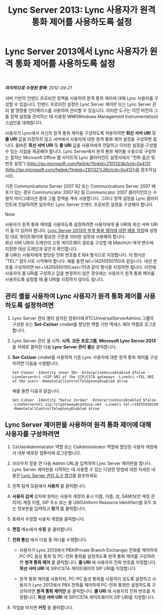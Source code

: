 ﻿---
title: 'Lync Server 2013: Lync 사용자가 원격 통화 제어를 사용하도록 설정'
TOCTitle: Lync 사용자가 원격 통화 제어를 사용하도록 설정
ms:assetid: f39bc10d-034c-4875-a0b8-554e1109e7e6
ms:mtpsurl: https://technet.microsoft.com/ko-kr/library/Gg615048(v=OCS.15)
ms:contentKeyID: 49305514
ms.date: 08/10/2015
mtps_version: v=OCS.15
ms.translationtype: HT
---

# Lync Server 2013에서 Lync 사용자가 원격 통화 제어를 사용하도록 설정

 

_**마지막으로 수정된 항목:** 2012-09-21_

서버 기반의 인밴드 프로비전 정책을 사용하여 원격 통화 제어에 대해 Lync 사용자를 구성할 수 있습니다. 인밴드 프로비전 설정은 Lync Server 제어판 또는 Lync Server 관리 셸 명령줄 인터페이스를 사용하여 관리할 수 있습니다. 이러한 도구는 이전 버전의 그룹 정책 설정을 관리하는 데 사용된 WMI(Windows Management Instrumentation) 스냅인을 대체합니다.

사용자가 Lync에서 자신의 원격 통화 제어를 구성하도록 허용하려면 **회선 서버 URI** 및 **줄 URI** 값을 지정하지 않고 서버에서 사용자에 대한 원격 통화 제어 설정을 구성하면 됩니다. 올바른 **회선 서버 URI** 및 **줄 URI** 값을 사용자에게 전달하고 이러한 설정을 구성할 수 있는 지침을 제공해야 합니다. Lync Server에서 원격 통화 제어를 수동으로 구성하는 절차는 Microsoft Office 웹 사이트의 Lync 클라이언트 설명서에서 "전화 옵션 및 번호 설정"( [http://go.microsoft.com/fwlink/?linkid=210132\&clcid=0x412](http://go.microsoft.com/fwlink/?linkid=210132%26clcid=0x412))을 참조하십시오.

기존 Communications Server 2007 R2 또는 Communications Server 2007 배포가 있는 경우 Communicator 2007 R2 및 Communicator 2007 클라이언트는 수평적 마이그레이션 중에 그룹 정책을 계속 사용합니다. 그러나 정책 설정을 Lync 클라이언트에 전달하려면 일치하는 Lync Server 인밴드 프로비전 설정을 구성해야 합니다.


> [!NOTE]
> 사용자가 원격 통화 제어를 사용하도록 설정하려면 사용자에게 줄 URI와 회선 서버 URI가 둘 다 있어야 합니다. <A href="lync-server-2013-deployment-tasks-for-remote-call-control.md">Lync Server 2013의 원격 통화 제어에 대한 배포 작업</A>에 설명된 대로 게이트웨이에 필요한 구문을 이러한 설정에 사용해야 합니다.<BR>회선 서버 URI의 도메인이 고정 게이트웨이 경로를 구성할 때 MatchUri 매개 변수에 지정한 대상 도메인과 같은지 확인합니다.<BR>줄 URI는 사용자에게 할당된 전화 번호를 E.164 형식으로 지정합니다. 이 형식은 "TEL:" 접두사로 시작해야 합니다. 예를 들면 tel:+14255550150과 같습니다. 내선 번호를 구성하려면 tel:+14255550150;ext=111과 같이 형식을 지정하면 됩니다. 이전에 사용자의 줄 URI를 구성하고 값을 변경하지 않은 경우에는 사용자가 원격 통화 제어를 사용하도록 설정할 때 줄 URI를 지정하지 않아도 됩니다.



## 관리 셸을 사용하여 Lync 사용자가 원격 통화 제어를 사용하도록 설정하려면

1.  Lync Server 관리 셸이 설치된 컴퓨터에 RTCUniversalServerAdmins 그룹의 구성원 또는 **Set-CsUser** cmdlet를 할당한 역할 기반 액세스 제어 역할로 로그온합니다.

2.  Lync Server 관리 셸 시작: **시작**, **모든 프로그램**, **Microsoft Lync Server 2013**을 차례로 클릭한 다음 **Lync Server 관리 셸**을 클릭합니다.

3.  **Set-CsUser** cmdlet를 사용하여 기존 Lync 사용자에 대한 원격 통화 제어를 구성하려면 다음을 수행합니다.
    
        Set-CsUser -Identity <User ID> -EnterpriseVoiceEnabled $false -LineServerUri <SIP URI of the SIP/CSTA gateway> -LineUri <TEL URI of the user> -RemoteCallControlTelephonyEnabled $true
    
    예를 들면 다음과 같습니다.
    
        Set-CsUser -Identity "Katie Jordan" -EnterpriseVoiceEnabled $false -LineServerUri sip:rccgateway@contoso.net -LineUri tel:+14255550150 -RemoteCallControlTelephonyEnabled $true

## Lync Server 제어판을 사용하여 원격 통화 제어에 대해 사용자를 구성하려면

1.  CsUserAdministrator 역할 또는 CsAdministrator 역할에 할당된 사용자 계정에서 내부 배포된 컴퓨터에 로그온합니다.

2.  브라우저 창을 연 다음 Admin URL을 입력하여 Lync Server 제어판을 엽니다. Lync Server 제어판을 시작하는 데 사용할 수 있는 다양한 방법에 대한 자세한 내용은 [Lync Server 관리 도구 열기](lync-server-2013-open-lync-server-administrative-tools.md)를 참조하세요.

3.  왼쪽 탐색 모음에서 **사용자** 를 클릭합니다.

4.  **사용자 검색** 상자에 원하는 사용자 계정의 표시 이름, 이름, 성, SAM(보안 계정 관리자) 계정 이름, SIP 주소 또는 줄 URI(Uniform Resource Identifier)를 모두 또는 첫부분을 입력하고 **찾기** 를 클릭합니다.

5.  표에서 수정할 사용자 계정을 클릭합니다.

6.  **편집** 메뉴에서 **수정** 을 클릭합니다.

7.  **전화 통신** 에서 다음 중 하나를 수행합니다.
    
      - 사용자가 Lync 2013에서 PBX(Private Branch Exchange) 전화를 제어하여 PC-PC 음성 통화 및 PC-전화 통화를 설정하도록 원격 통화 제어를 구성하려면 **원격 통화 제어** 를 클릭합니다. **줄 URI** 에 사용자의 전화 번호를 지정합니다. **회선 서버 URI** 에 SIP/CSTA 게이트웨이의 SIP URI를 지정합니다.
    
      - 원격 통화 제어를 사용하되, PC-PC 음성 통화를 사용하지 않도록 설정하고 사용자가 Lync 2013에서 PBX 전화를 제어하여 PC-전화 통화만 설정하도록 구성하려면 **원격 통화 제어만** 을 클릭합니다. **줄 URI** 에 사용자의 전화 번호를 지정합니다. **회선 서버 URI** 에 SIP/CSTA 게이트웨이의 SIP URI를 지정합니다.

8.  작업을 마치면 **커밋** 을 클릭합니다.


